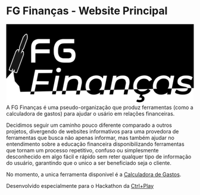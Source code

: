 # FG Finanças - Website Principal
 ![fglogo](https://github.com/FGFinance/FGFinance/blob/d35b5aa5b849730b6c5e0306407644616b97ef60/resc/img/FGFinancefinalishbutcooler.png)
 A FG Finanças é uma pseudo-organização que produz ferramentas (como a calculadora de gastos) para ajudar o usário em relações financeiras.

 Decidimos seguir um caminho pouco diferente comparado a outros projetos, divergendo de websites informativos para uma provedora de ferramentas que busca não apenas informar, mas também ajudar no entendimento sobre a educação financeira disponibilizando ferramentas que tornam um processo repetitivo, confuso ou simplesmente desconhecido em algo fácil e rápido sem reter qualquer tipo de informação do usuário, garantindo que o unico a ser beneficiado seja o cliente.

 No momento, a unica ferramenta disponivel é a [Calculadora de Gastos](https://fgfinance.github.io/FGFinance/calcgastos.html).

 Desenvolvido especialmente para o Hackathon da [Ctrl+Play](https://ctrlplay.com.br/)
